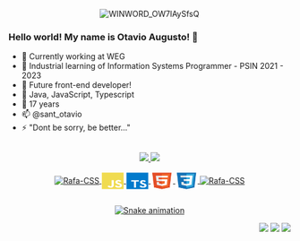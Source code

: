 <div align="center">
  

  ![WINWORD_OW7lAySfsQ](https://user-images.githubusercontent.com/90930890/190218336-993a24f6-f6ac-4ec6-a365-8bd440de30d6.gif)

 </div>

### Hello world! My name is Otavio Augusto! 👋


- 🔭 Currently working at WEG
- 🌱 Industrial learning of Information Systems Programmer - PSIN 2021 - 2023
- 👯 Future front-end developer!
- 🤔 Java, JavaScript, Typescript
- 💬 17 years
- 📫 @sant_otavio
- ⚡ "Dont be sorry, be better..."

##

<div align="center">
  <a href="https://github.com/SantOtavio">
  <img height="180em" src="https://github-readme-stats.vercel.app/api?username=santotavio&show_icons=true&theme=algolia&include_all_commits=true&count_private=false"/>
  <img height="180em" src="https://github-readme-stats.vercel.app/api/top-langs/?username=santotavio&layout=compact&langs_count=7&theme=algolia"/>
</div>
<div align="center" style="display: inline_block"><br>
  <img align="center" alt="Rafa-CSS" height="" width="" src="https://img.shields.io/badge/Java-ED8B00?style=for-the-badge&logo=java&logoColor=white">
  <img align="center" alt="Rafa-Js" height="30" width="40" src="https://raw.githubusercontent.com/devicons/devicon/master/icons/javascript/javascript-plain.svg">
  <img align="center" alt="Rafa-Ts" height="30" width="40" src="https://raw.githubusercontent.com/devicons/devicon/master/icons/typescript/typescript-plain.svg">
  <img align="center" alt="Rafa-HTML" height="30" width="40" src="https://raw.githubusercontent.com/devicons/devicon/master/icons/html5/html5-original.svg">
  <img align="center" alt="Rafa-CSS" height="30" width="40" src="https://raw.githubusercontent.com/devicons/devicon/master/icons/css3/css3-original.svg">
  <img align="center" alt="Rafa-CSS" height="" width="" src="https://img.shields.io/badge/Angular-DD0031?style=for-the-badge&logo=angular&logoColor=white">
  
</div>
  
  ##
 
<div align="center"> 
  
  
  ![Snake animation](https://github.com/santotavio/santotavio/blob/output/github-contribution-grid-snake.svg)
  

</div>

<div align="center"> 
  
  
  

</div>


<div align="right">
    <a href="https://instagram.com/sant_otavio" target="_blank"><img src="https://img.shields.io/badge/-Instagram-%23E4405F?style=for-the-badge&logo=instagram&logoColor=white" target="_blank"></a>
  <a href = "mailto:otavio.santos3006@gmail.com"><img src="https://img.shields.io/badge/-Gmail-%23333?style=for-the-badge&logo=gmail&logoColor=white" target="_blank"></a>
  <a href="https://www.linkedin.com/in/otavio-augusto-dos-santos-292b99210/" target="_blank"><img src="https://img.shields.io/badge/-LinkedIn-%230077B5?style=for-the-badge&logo=linkedin&logoColor=white" target="_blank"></a> 
  </div>
  
  

